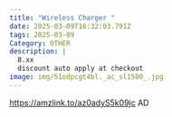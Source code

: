 ```yaml
---
title: "Wireless Charger "
date: 2025-03-09T16:32:03.791Z
tags: 2025-03-09
Category: OTHER
description: |
  8.xx
  discount auto apply at checkout 
image: img/51odpcgt4bl._ac_sl1500_.jpg
---
```

https://amzlink.to/az0adyS5k09jc
AD
